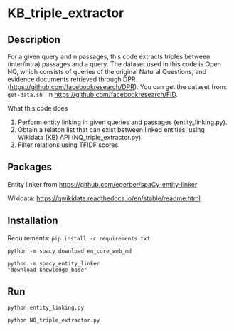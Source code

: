 # KB_triple_extractor

## Description

For a given query and n passages, this code extracts triples between (inter/intra) passages and a query. The dataset used in this code is Open NQ, which consists of queries of the original Natural Questions, and evidence documents retrieved through DPR (https://github.com/facebookresearch/DPR). You can get the dataset from: <code>get-data.sh </code> in https://github.com/facebookresearch/FiD. 

What this code does
1. Perform entity linking in given queries and passages (entity_linking.py).
2. Obtain a relaton list that can exist between linked entities, using Wikidata (KB) API (NQ_triple_extractor.py).
3. Filter relations using TFIDF scores. 

## Packages

Entity linker from https://github.com/egerber/spaCy-entity-linker

Wikidata: https://qwikidata.readthedocs.io/en/stable/readme.html

## Installation

Requirements: <code>pip install -r requirements.txt</code>

<code>python -m spacy download en_core_web_md</code>

<code>python -m spacy_entity_linker "download_knowledge_base"</code>

## Run

<code>python entity_linking.py</code>

<code>python NQ_triple_extractor.py</code>
